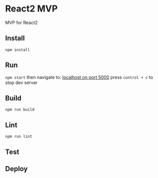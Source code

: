 # React2 MVP
MVP for React2

## Install
`npm install`

## Run
`npm start` then navigate to: [localhost on port 5000](http://localhost:5000)
press `control + c` to stop dev server

## Build
`npm run build`

## Lint
`npm run lint`

## Test

## Deploy
